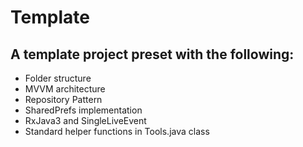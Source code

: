 # Template

## A template project preset with the following:
- Folder structure
- MVVM architecture
- Repository Pattern
- SharedPrefs implementation
- RxJava3 and SingleLiveEvent
- Standard helper functions in Tools.java class
